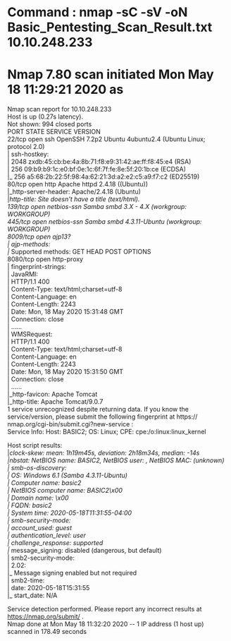 # Command : nmap -sC -sV -oN Basic_Pentesting_Scan_Result.txt 10.10.248.233

# Nmap 7.80 scan initiated Mon May 18 11:29:21 2020 as

Nmap scan report for 10.10.248.233 <br>
Host is up (0.27s latency). <br>
Not shown: 994 closed ports <br>
PORT     STATE SERVICE     VERSION  <br>
22/tcp   open  ssh         OpenSSH 7.2p2 Ubuntu 4ubuntu2.4 (Ubuntu Linux; protocol 2.0)  <br>
| ssh-hostkey:  <br>
|   2048 zxdb:45:cb:be:4a:8b:71:f8:e9:31:42:ae:ff:f8:45:e4 (RSA)  <br>
|   256 09:b9:b9:1c:e0:bf:0e:1c:6f:7f:fe:8e:5f:20:1b:ce (ECDSA) <br>
|_  256 a5:68:2b:22:5f:98:4a:62:21:3d:a2:e2:c5:a9:f7:c2 (ED25519) <br>
80/tcp   open  http        Apache httpd 2.4.18 ((Ubuntu)) <br>
|_http-server-header: Apache/2.4.18 (Ubuntu) <br>
|_http-title: Site doesn't have a title (text/html). <br>
139/tcp  open  netbios-ssn Samba smbd 3.X - 4.X (workgroup: WORKGROUP) <br>
445/tcp  open  netbios-ssn Samba smbd 4.3.11-Ubuntu (workgroup: WORKGROUP) <br>
8009/tcp open  ajp13? <br>
| ajp-methods:  <br>
|_  Supported methods: GET HEAD POST OPTIONS <br>
8080/tcp open  http-proxy <br>
| fingerprint-strings:  <br>
|   JavaRMI:  <br>
|     HTTP/1.1 400 <br> 
|     Content-Type: text/html;charset=utf-8 <br>
|     Content-Language: en <br>
|     Content-Length: 2243 <br>
|     Date: Mon, 18 May 2020 15:31:48 GMT <br>
|     Connection: close <br>
|          ......  <br>
|   WMSRequest:  <br>
|     HTTP/1.1 400  <br>
|     Content-Type: text/html;charset=utf-8  <br>
|     Content-Language: en  <br>
|     Content-Length: 2243  <br>
|     Date: Mon, 18 May 2020 15:31:50 GMT  <br>
|     Connection: close  <br>
|             ...... <br>
|_http-favicon: Apache Tomcat  <br>
|_http-title: Apache Tomcat/9.0.7 <br>
1 service unrecognized despite returning data. If you know the service/version, please submit the following fingerprint at https:// nmap.org/cgi-bin/submit.cgi?new-service :  <br>
Service Info: Host: BASIC2; OS: Linux; CPE: cpe:/o:linux:linux_kernel  <br>

Host script results:  <br>
|_clock-skew: mean: 1h19m45s, deviation: 2h18m34s, median: -14s  <br>
|_nbstat: NetBIOS name: BASIC2, NetBIOS user: <unknown>, NetBIOS MAC: <unknown> (unknown)  <br>
| smb-os-discovery:  <br>
|   OS: Windows 6.1 (Samba 4.3.11-Ubuntu)  <br>
|   Computer name: basic2  <br>
|   NetBIOS computer name: BASIC2\x00  <br>
|   Domain name: \x00  <br>
|   FQDN: basic2  <br>
|_  System time: 2020-05-18T11:31:55-04:00  <br>
| smb-security-mode:  <br>
|   account_used: guest  <br>
|   authentication_level: user  <br>
|   challenge_response: supported  <br>
|_  message_signing: disabled (dangerous, but default)  <br>
| smb2-security-mode:   <br>
|   2.02:  <br>
|_    Message signing enabled but not required <br>
| smb2-time:  <br>
|   date: 2020-05-18T15:31:55 <br>
|_  start_date: N/A <br>

Service detection performed. Please report any incorrect results at https://nmap.org/submit/ . <br>
 Nmap done at Mon May 18 11:32:20 2020 -- 1 IP address (1 host up) scanned in 178.49 seconds  <br>
